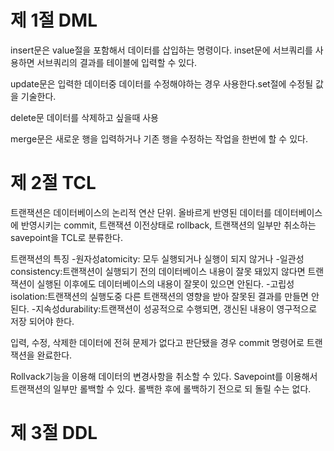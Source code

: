 # 제 1절 DML

insert문은 value절을 포함해서 데이터를 삽입하는 명령이다.
inset문에 서브쿼리를 사용하면 서브쿼리의 결과를 테이블에 입력할 수 있다.

update문은 입력한 데이터중 데이터를 수정해야하는 경우 사용한다.set절에 수정될 값을 기술한다.

delete문 데이터를 삭제하고 싶을때 사용

merge문은 새로운 행을 입력하거나 기존 행을 수정하는 작업을 한번에 할 수 있다.

# 제 2절 TCL

트랜잭션은 데이터베이스의 논리적 연산 단위.
올바르게 반영된 데이터를 데이터베이스에 반영시키는 commit, 트랜잭션 이전상태로 rollback, 트랜잭션의 일부만 취소하는 savepoint을 TCL로 분류한다.

트랜잭션의 특징
-원자성atomicity: 모두 실행되거나 실행이 되지 않거나
-일관성consistency:트랜잭션이 실행되기 전의 데이터베이스 내용이 잘못 돼있지 않다면 트랜잭션이 실행된 이후에도 데이터베이스의 내용이 잘못이 있으면 안된다.
-고립성isolation:트랜잭션의 실행도중 다른 트랜잭션의 영향을 받아 잘못된 결과를 만들면 안된다.
-지속성durability:트랜잭션이 성공적으로 수행되면, 갱신된 내용이 영구적으로 저장 되어야 한다.


입력, 수정, 삭제한 데이터에 전혀 문제가 없다고 판단됐을 경우 commit 명령어로 트랜잭션을 완료한다.

Rollvack기능을 이용해 데이터의 변경사항을 취소할 수 있다.
Savepoint를 이용해서 트랜잭션의 일부만 롤백할 수 있다. 롤백한 후에 롤백하기 전으로 되 돌릴 수는 없다.

# 제 3절 DDL

